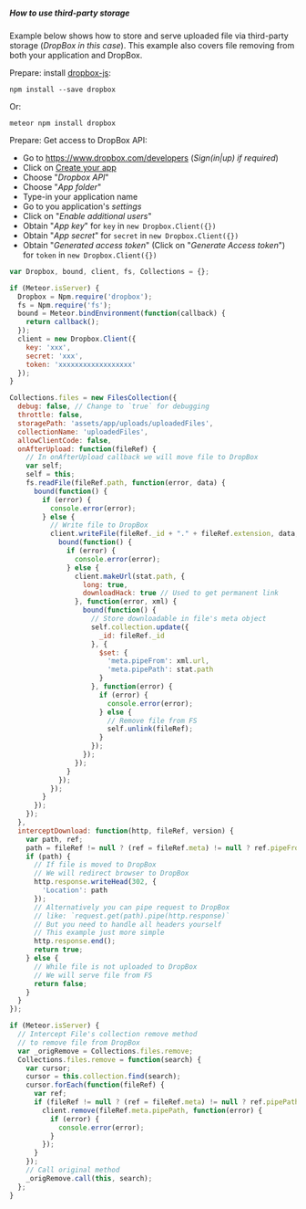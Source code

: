 ##### How to use third-party storage

Example below shows how to store and serve uploaded file via third-party storage (*DropBox in this case*). This example also covers file removing from both your application and DropBox.

Prepare: install [dropbox-js](https://github.com/dropbox/dropbox-js):
```shell
npm install --save dropbox
```
Or:
```shell
meteor npm install dropbox
```

Prepare: Get access to DropBox API:
 - Go to https://www.dropbox.com/developers (*Sign(in|up) if required*)
 - Click on [Create your app](https://www.dropbox.com/developers/apps/create)
 - Choose "*Dropbox API*"
 - Choose "*App folder*"
 - Type-in your application name
 - Go to you application's *settings*
 - Click on "*Enable additional users*"
 - Obtain "*App key*" for `key` in `new Dropbox.Client({})`
 - Obtain "*App secret*" for `secret` in `new Dropbox.Client({})`
 - Obtain "*Generated access token*" (Click on "*Generate Access token*") for `token` in `new Dropbox.Client({})`

```javascript
var Dropbox, bound, client, fs, Collections = {};

if (Meteor.isServer) {
  Dropbox = Npm.require('dropbox');
  fs = Npm.require('fs');
  bound = Meteor.bindEnvironment(function(callback) {
    return callback();
  });
  client = new Dropbox.Client({
    key: 'xxx',
    secret: 'xxx',
    token: 'xxxxxxxxxxxxxxxxxx'
  });
}

Collections.files = new FilesCollection({
  debug: false, // Change to `true` for debugging
  throttle: false,
  storagePath: 'assets/app/uploads/uploadedFiles',
  collectionName: 'uploadedFiles',
  allowClientCode: false,
  onAfterUpload: function(fileRef) {
    // In onAfterUpload callback we will move file to DropBox
    var self;
    self = this;
    fs.readFile(fileRef.path, function(error, data) {
      bound(function() {
        if (error) {
          console.error(error);
        } else {
          // Write file to DropBox
          client.writeFile(fileRef._id + "." + fileRef.extension, data, function(error, stat) {
            bound(function() {
              if (error) {
                console.error(error);
              } else {
                client.makeUrl(stat.path, {
                  long: true,
                  downloadHack: true // Used to get permanent link
                }, function(error, xml) {
                  bound(function() {
                    // Store downloadable in file's meta object
                    self.collection.update({
                      _id: fileRef._id
                    }, {
                      $set: {
                        'meta.pipeFrom': xml.url,
                        'meta.pipePath': stat.path
                      }
                    }, function(error) {
                      if (error) {
                        console.error(error);
                      } else {
                        // Remove file from FS
                        self.unlink(fileRef);
                      }
                    });
                  });
                });
              }
            });
          });
        }
      });
    });
  },
  interceptDownload: function(http, fileRef, version) {
    var path, ref;
    path = fileRef != null ? (ref = fileRef.meta) != null ? ref.pipeFrom : void 0 : void 0;
    if (path) {
      // If file is moved to DropBox
      // We will redirect browser to DropBox
      http.response.writeHead(302, {
        'Location': path
      });
      // Alternatively you can pipe request to DropBox
      // like: `request.get(path).pipe(http.response)`
      // But you need to handle all headers yourself
      // This example just more simple
      http.response.end();
      return true;
    } else {
      // While file is not uploaded to DropBox
      // We will serve file from FS
      return false;
    }
  }
});

if (Meteor.isServer) {
  // Intercept File's collection remove method
  // to remove file from DropBox
  var _origRemove = Collections.files.remove;
  Collections.files.remove = function(search) {
    var cursor;
    cursor = this.collection.find(search);
    cursor.forEach(function(fileRef) {
      var ref;
      if (fileRef != null ? (ref = fileRef.meta) != null ? ref.pipePath : void 0 : void 0) {
        client.remove(fileRef.meta.pipePath, function(error) {
          if (error) {
            console.error(error);
          }
        });
      }
    });
    // Call original method
    _origRemove.call(this, search);
  };
}
```